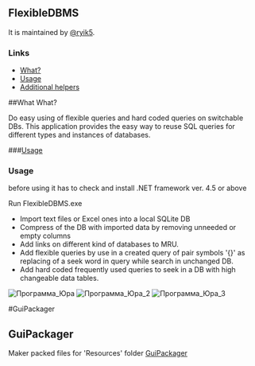 ## FlexibleDBMS

It is maintained by [@ryik5](https://github.com/ryik5).

### Links
* [What?](#What)
* [Usage](#Usage)
* [Additional helpers](#GuiPackager)


##What What?

Do easy using of flexible queries and hard coded queries on switchable DBs.
This application provides the easy way to reuse SQL queries for different types and instances of  databases.

###[Usage](#Usage)
### Usage

before using it has to check and install .NET framework ver. 4.5 or above

Run FlexibleDBMS.exe

- Import text files or Excel ones into a local SQLite DB
- Compress of the DB with imported data by removing unneeded or empty columns
- Add links on different kind of databases to MRU.
- Add flexible queries by use in a created query of pair symbols '{}' as replacing of a seek word in query while search in unchanged DB.
- Add hard coded frequently used queries to seek in a DB with high changeable data tables.


![Программа_Юра](https://user-images.githubusercontent.com/37776955/86589501-78265880-bf96-11ea-9072-edb8c3d691b5.jpg)
![Программа_Юра_2](https://user-images.githubusercontent.com/37776955/86589503-79578580-bf96-11ea-9251-42371006642e.jpg)
![Программа_Юра_3](https://user-images.githubusercontent.com/37776955/86589504-79f01c00-bf96-11ea-8029-c20ed5c5eab7.jpg)


#GuiPackager
## GuiPackager
Maker packed files for 'Resources' folder
<a href='https://github.com/ryik5/GuiPackager'>GuiPackager</a>
